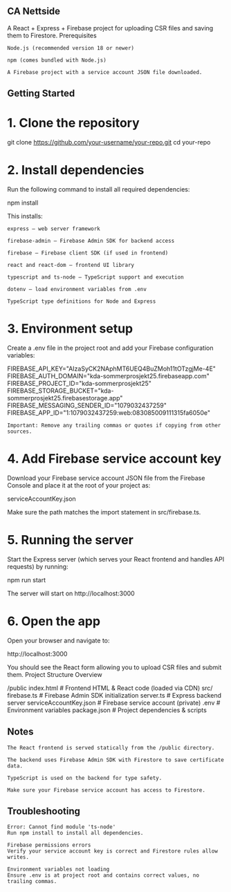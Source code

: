 ## CA Nettside

A React + Express + Firebase project for uploading CSR files and saving them to Firestore.
Prerequisites

    Node.js (recommended version 18 or newer)

    npm (comes bundled with Node.js)

    A Firebase project with a service account JSON file downloaded.

## Getting Started
# 1. Clone the repository

git clone https://github.com/your-username/your-repo.git
cd your-repo

# 2. Install dependencies

Run the following command to install all required dependencies:

npm install

This installs:

    express — web server framework

    firebase-admin — Firebase Admin SDK for backend access

    firebase — Firebase client SDK (if used in frontend)

    react and react-dom — frontend UI library

    typescript and ts-node — TypeScript support and execution

    dotenv — load environment variables from .env

    TypeScript type definitions for Node and Express

# 3. Environment setup

Create a .env file in the project root and add your Firebase configuration variables:

FIREBASE_API_KEY="AIzaSyCK2NAphMT6UEQ4BuZMoh11tOTzgjMe-4E"
FIREBASE_AUTH_DOMAIN="kda-sommerprosjekt25.firebaseapp.com"
FIREBASE_PROJECT_ID="kda-sommerprosjekt25"
FIREBASE_STORAGE_BUCKET="kda-sommerprosjekt25.firebasestorage.app"
FIREBASE_MESSAGING_SENDER_ID="1079032437259"
FIREBASE_APP_ID="1:1079032437259:web:083085009111315fa6050e"

    Important: Remove any trailing commas or quotes if copying from other sources.

# 4. Add Firebase service account key

Download your Firebase service account JSON file from the Firebase Console and place it at the root of your project as:

serviceAccountKey.json

Make sure the path matches the import statement in src/firebase.ts.
# 5. Running the server

Start the Express server (which serves your React frontend and handles API requests) by running:

npm run start

The server will start on http://localhost:3000
# 6. Open the app

Open your browser and navigate to:

http://localhost:3000

You should see the React form allowing you to upload CSR files and submit them.
Project Structure Overview

/public
  index.html          # Frontend HTML & React code (loaded via CDN)
src/
  firebase.ts         # Firebase Admin SDK initialization
  server.ts           # Express backend server
serviceAccountKey.json # Firebase service account (private)
.env                  # Environment variables
package.json          # Project dependencies & scripts

## Notes

    The React frontend is served statically from the /public directory.

    The backend uses Firebase Admin SDK with Firestore to save certificate data.

    TypeScript is used on the backend for type safety.

    Make sure your Firebase service account has access to Firestore.

## Troubleshooting

    Error: Cannot find module 'ts-node'
    Run npm install to install all dependencies.

    Firebase permissions errors
    Verify your service account key is correct and Firestore rules allow writes.

    Environment variables not loading
    Ensure .env is at project root and contains correct values, no trailing commas.

